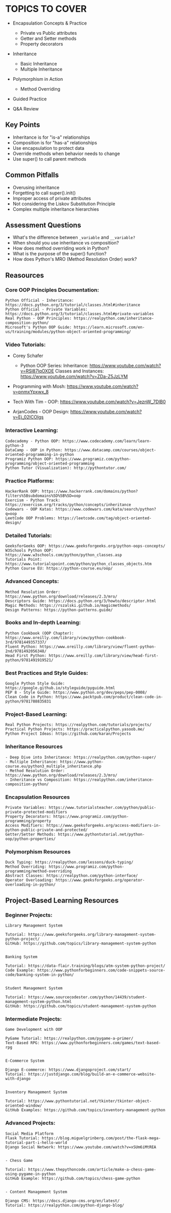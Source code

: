 # TOPICS TO COVER
- Encapsulation Concepts & Practice
  - Private vs Public attributes
  - Getter and Setter methods
  - Property decorators

- Inheritance
  - Basic Inheritance
  - Multiple Inheritance
  
- Polymorphism in Action
  - Method Overriding

- Guided Practice
- Q&A Review

## Key Points 

- Inheritance is for "is-a" relationships
- Composition is for "has-a" relationships
- Use encapsulation to protect data
- Override methods when behavior needs to change
- Use super() to call parent methods

## Common Pitfalls

- Overusing inheritance
- Forgetting to call super().init()
- Improper access of private attributes
- Not considering the Liskov Substitution Principle
- Complex multiple inheritance hierarchies

## Assessment Questions

- What's the difference between `_variable` and `__variable?`
- When should you use inheritance vs composition?
- How does method overriding work in Python?
- What is the purpose of the super() function?
- How does Python's MRO (Method Resolution Order) work?

## Reasources
### Core OOP Principles Documentation:

    Python Official - Inheritance: https://docs.python.org/3/tutorial/classes.html#inheritance
    Python Official - Private Variables: https://docs.python.org/3/tutorial/classes.html#private-variables
    Real Python - OOP Principles: https://realpython.com/inheritance-composition-python/
    Microsoft's Python OOP Guide: https://learn.microsoft.com/en-us/training/modules/python-object-oriented-programming/

### Video Tutorials:

- Corey Schafer 
  - Python OOP Series:
      Inheritance: https://www.youtube.com/watch?v=RSl87lqOXDE
      Classes and Instances: https://www.youtube.com/watch?v=ZDa-Z5JzLYM


- Programming with Mosh: https://www.youtube.com/watch?v=pnmxYpxwx_8
- Tech With Tim - OOP: https://www.youtube.com/watch?v=JeznW_7DlB0
- ArjanCodes - OOP Design: https://www.youtube.com/watch?v=Ej_02ICOIgs

### Interactive Learning:
    
    Codecademy - Python OOP: https://www.codecademy.com/learn/learn-python-3
    DataCamp - OOP in Python: https://www.datacamp.com/courses/object-oriented-programming-in-python
    Programiz Python OOP: https://www.programiz.com/python-programming/object-oriented-programming
    Python Tutor (Visualization): http://pythontutor.com/

### Practice Platforms:

    HackerRank OOP: https://www.hackerrank.com/domains/python?filters%5Bsubdomains%5D%5B%5D=oop
    Exercism - Python Track: https://exercism.org/tracks/python/concepts/inheritance
    Codewars - OOP Katas: https://www.codewars.com/kata/search/python?q=oop
    LeetCode OOP Problems: https://leetcode.com/tag/object-oriented-design/

### Detailed Tutorials:

    GeeksforGeeks OOP: https://www.geeksforgeeks.org/python-oops-concepts/
    W3Schools Python OOP: https://www.w3schools.com/python/python_classes.asp
    Tutorials Point: https://www.tutorialspoint.com/python/python_classes_objects.htm
    Python Course EU: https://python-course.eu/oop/

### Advanced Concepts:

    Method Resolution Order: https://www.python.org/download/releases/2.3/mro/
    Descriptors Guide: https://docs.python.org/3/howto/descriptor.html
    Magic Methods: https://rszalski.github.io/magicmethods/
    Design Patterns: https://python-patterns.guide/

### Books and In-depth Learning:

    Python Cookbook (OOP Chapter): https://www.oreilly.com/library/view/python-cookbook-3rd/9781449357337/
    Fluent Python: https://www.oreilly.com/library/view/fluent-python-2nd/9781492056348/
    Head First Python: https://www.oreilly.com/library/view/head-first-python/9781491919521/

### Best Practices and Style Guides:

    Google Python Style Guide: https://google.github.io/styleguide/pyguide.html
    PEP 8 - Style Guide: https://www.python.org/dev/peps/pep-0008/
    Clean Code in Python: https://www.packtpub.com/product/clean-code-in-python/9781788835831

### Project-Based Learning:

    Real Python Projects: https://realpython.com/tutorials/projects/
    Practical Python Projects: https://practicalpython.yasoob.me/
    Python Project Ideas: https://github.com/karan/Projects

### Inheritance Resources
    - Deep Dive into Inheritance: https://realpython.com/python-super/
    - Multiple Inheritance: https://www.python-course.eu/python3_multiple_inheritance.php
    - Method Resolution Order: https://www.python.org/download/releases/2.3/mro/
    - Inheritance vs Composition: https://realpython.com/inheritance-composition-python/

### Encapsulation Resources

    Private Variables: https://www.tutorialsteacher.com/python/public-private-protected-modifiers
    Property Decorators: https://www.programiz.com/python-programming/property
    Access Modifiers: https://www.geeksforgeeks.org/access-modifiers-in-python-public-private-and-protected/
    Getter/Setter Methods: https://www.pythontutorial.net/python-oop/python-properties/

### Polymorphism Resources

    Duck Typing: https://realpython.com/lessons/duck-typing/
    Method Overriding: https://www.programiz.com/python-programming/method-overriding
    Abstract Classes: https://realpython.com/python-interface/
    Operator Overloading: https://www.geeksforgeeks.org/operator-overloading-in-python/


## Project-Based Learning Resources
### Beginner Projects:

    Library Management System
    
    Tutorial: https://www.geeksforgeeks.org/library-management-system-python-project/
    GitHub: https://github.com/topics/library-management-system-python
    
    
    Banking System
    
    Tutorial: https://data-flair.training/blogs/atm-system-python-project/
    Code Example: https://www.pythonforbeginners.com/code-snippets-source-code/banking-system-in-python/
    
    
    Student Management System
    
    Tutorial: https://www.sourcecodester.com/python/14439/student-management-system-python.html
    GitHub: https://github.com/topics/student-management-system-python



### Intermediate Projects:
    
    Game Development with OOP
    
    PyGame Tutorial: https://realpython.com/pygame-a-primer/
    Text-Based RPG: https://www.pythonforbeginners.com/games/text-based-rpg
    
    
    E-Commerce System
    
    Django E-commerce: https://www.djangoproject.com/start/
    Tutorial: https://justdjango.com/blog/build-an-e-commerce-website-with-django
    
    
    Inventory Management System
    
    Tutorial: https://www.pythontutorial.net/tkinter/tkinter-object-oriented-window/
    GitHub Examples: https://github.com/topics/inventory-management-python



### Advanced Projects:

    Social Media Platform
    Flask Tutorial: https://blog.miguelgrinberg.com/post/the-flask-mega-tutorial-part-i-hello-world
    Django Social Network: https://www.youtube.com/watch?v=xSUm6iMtREA
    
    
    - Chess Game
    
    Tutorial: https://www.thepythoncode.com/article/make-a-chess-game-using-pygame-in-python
    GitHub Example: https://github.com/topics/chess-game-python
    
    
    - Content Management System
    
    Django CMS: https://docs.django-cms.org/en/latest/
    Tutorial: https://realpython.com/python-django-blog/
